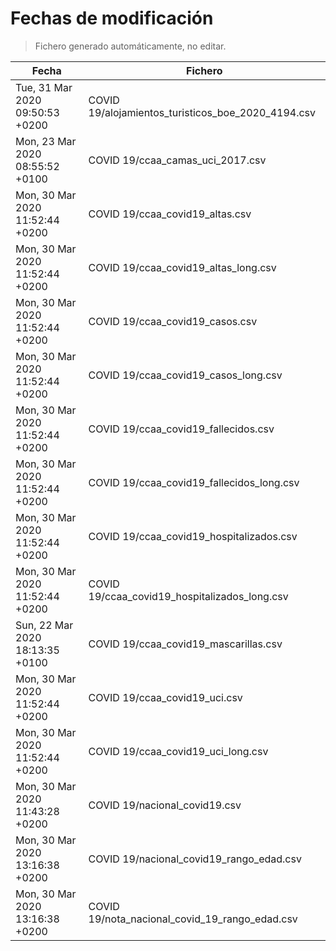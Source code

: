# Fechas de modificación

> Fichero generado automáticamente, no editar.

| Fecha                           | Fichero                  |
|---------------------------------|--------------------------|
| Tue, 31 Mar 2020 09:50:53 +0200  | COVID 19/alojamientos_turisticos_boe_2020_4194.csv |
| Mon, 23 Mar 2020 08:55:52 +0100  | COVID 19/ccaa_camas_uci_2017.csv |
| Mon, 30 Mar 2020 11:52:44 +0200  | COVID 19/ccaa_covid19_altas.csv |
| Mon, 30 Mar 2020 11:52:44 +0200  | COVID 19/ccaa_covid19_altas_long.csv |
| Mon, 30 Mar 2020 11:52:44 +0200  | COVID 19/ccaa_covid19_casos.csv |
| Mon, 30 Mar 2020 11:52:44 +0200  | COVID 19/ccaa_covid19_casos_long.csv |
| Mon, 30 Mar 2020 11:52:44 +0200  | COVID 19/ccaa_covid19_fallecidos.csv |
| Mon, 30 Mar 2020 11:52:44 +0200  | COVID 19/ccaa_covid19_fallecidos_long.csv |
| Mon, 30 Mar 2020 11:52:44 +0200  | COVID 19/ccaa_covid19_hospitalizados.csv |
| Mon, 30 Mar 2020 11:52:44 +0200  | COVID 19/ccaa_covid19_hospitalizados_long.csv |
| Sun, 22 Mar 2020 18:13:35 +0100  | COVID 19/ccaa_covid19_mascarillas.csv |
| Mon, 30 Mar 2020 11:52:44 +0200  | COVID 19/ccaa_covid19_uci.csv |
| Mon, 30 Mar 2020 11:52:44 +0200  | COVID 19/ccaa_covid19_uci_long.csv |
| Mon, 30 Mar 2020 11:43:28 +0200  | COVID 19/nacional_covid19.csv |
| Mon, 30 Mar 2020 13:16:38 +0200  | COVID 19/nacional_covid19_rango_edad.csv |
| Mon, 30 Mar 2020 13:16:38 +0200  | COVID 19/nota_nacional_covid_19_rango_edad.csv |
